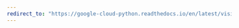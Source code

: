 ```yaml
---
redirect_to: "https://google-cloud-python.readthedocs.io/en/latest/vision/gapic/v1p2beta1/api.html"
---
```

